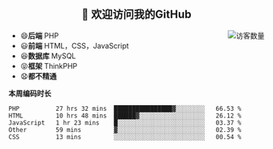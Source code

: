 <h2 align="center">👋 欢迎访问我的GitHub</h2>


<img align='right' src="https://profile-counter.glitch.me/declandragon/count.svg" alt="访客数量"/>

- 😄**后端** PHP
- 😃**前端** HTML，CSS，JavaScript
- 😆**数据库** MySQL
- 😝**框架** ThinkPHP
- 😧**都不精通**



**本周编码时长**

<!--START_SECTION:waka-->
```text
PHP          27 hrs 32 mins  ████████████████▓░░░░░░░░   66.53 % 
HTML         10 hrs 48 mins  ██████▓░░░░░░░░░░░░░░░░░░   26.12 % 
JavaScript   1 hr 23 mins    █░░░░░░░░░░░░░░░░░░░░░░░░   03.37 % 
Other        59 mins         ▓░░░░░░░░░░░░░░░░░░░░░░░░   02.39 % 
CSS          13 mins         ░░░░░░░░░░░░░░░░░░░░░░░░░   00.54 % 
```
<!--END_SECTION:waka-->



<!--
**declandragon/declandragon** is a ✨ _special_ ✨ repository because its `README.md` (this file) appears on your GitHub profile.

Here are some ideas to get you started:

- 🔭 I’m currently working on ...
- 🌱 I’m currently learning ...
- 👯 I’m looking to collaborate on ...
- 🤔 I’m looking for help with ...
- 💬 Ask me about ...
- 📫 How to reach me: ...
- 😄 Pronouns: ...
- ⚡ Fun fact: ...
-->

